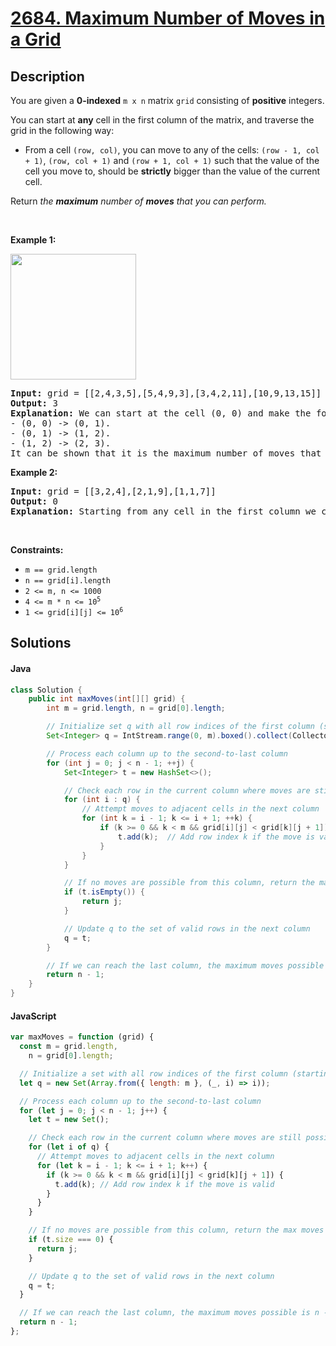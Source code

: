 # [2684. Maximum Number of Moves in a Grid](https://leetcode.com/problems/maximum-number-of-moves-in-a-grid)

## Description

<!-- description:start -->

<p>You are given a <strong>0-indexed</strong> <code>m x n</code> matrix <code>grid</code> consisting of <strong>positive</strong> integers.</p>

<p>You can start at <strong>any</strong> cell in the first column of the matrix, and traverse the grid in the following way:</p>

<ul>
	<li>From a cell <code>(row, col)</code>, you can move to any of the cells: <code>(row - 1, col + 1)</code>, <code>(row, col + 1)</code> and <code>(row + 1, col + 1)</code> such that the value of the cell you move to, should be <strong>strictly</strong> bigger than the value of the current cell.</li>
</ul>

<p>Return <em>the <strong>maximum</strong> number of <strong>moves</strong> that you can perform.</em></p>

<p>&nbsp;</p>
<p><strong class="example">Example 1:</strong></p>
<img alt="" src="https://fastly.jsdelivr.net/gh/doocs/leetcode@main/solution/2600-2699/2684.Maximum%20Number%20of%20Moves%20in%20a%20Grid/images/yetgriddrawio-10.png" style="width: 201px; height: 201px;" />
<pre>
<strong>Input:</strong> grid = [[2,4,3,5],[5,4,9,3],[3,4,2,11],[10,9,13,15]]
<strong>Output:</strong> 3
<strong>Explanation:</strong> We can start at the cell (0, 0) and make the following moves:
- (0, 0) -&gt; (0, 1).
- (0, 1) -&gt; (1, 2).
- (1, 2) -&gt; (2, 3).
It can be shown that it is the maximum number of moves that can be made.</pre>

<p><strong class="example">Example 2:</strong></p>

<pre>
<img alt="" src="https://fastly.jsdelivr.net/gh/doocs/leetcode@main/solution/2600-2699/2684.Maximum%20Number%20of%20Moves%20in%20a%20Grid/images/yetgrid4drawio.png" />
<strong>Input:</strong> grid = [[3,2,4],[2,1,9],[1,1,7]]
<strong>Output:</strong> 0
<strong>Explanation:</strong> Starting from any cell in the first column we cannot perform any moves.
</pre>

<p>&nbsp;</p>
<p><strong>Constraints:</strong></p>

<ul>
	<li><code>m == grid.length</code></li>
	<li><code>n == grid[i].length</code></li>
	<li><code>2 &lt;= m, n &lt;= 1000</code></li>
	<li><code>4 &lt;= m * n &lt;= 10<sup>5</sup></code></li>
	<li><code>1 &lt;= grid[i][j] &lt;= 10<sup>6</sup></code></li>
</ul>

<!-- description:end -->

## Solutions

#### Java

```java
class Solution {
    public int maxMoves(int[][] grid) {
        int m = grid.length, n = grid[0].length;

        // Initialize set q with all row indices of the first column (starting points)
        Set<Integer> q = IntStream.range(0, m).boxed().collect(Collectors.toSet());

        // Process each column up to the second-to-last column
        for (int j = 0; j < n - 1; ++j) {
            Set<Integer> t = new HashSet<>();

            // Check each row in the current column where moves are still possible
            for (int i : q) {
                // Attempt moves to adjacent cells in the next column
                for (int k = i - 1; k <= i + 1; ++k) {
                    if (k >= 0 && k < m && grid[i][j] < grid[k][j + 1]) {
                        t.add(k);  // Add row index k if the move is valid
                    }
                }
            }

            // If no moves are possible from this column, return the max moves made
            if (t.isEmpty()) {
                return j;
            }

            // Update q to the set of valid rows in the next column
            q = t;
        }

        // If we can reach the last column, the maximum moves possible is n - 1
        return n - 1;
    }
}
```

#### JavaScript

```js
var maxMoves = function (grid) {
  const m = grid.length,
    n = grid[0].length;

  // Initialize a set with all row indices of the first column (starting points)
  let q = new Set(Array.from({ length: m }, (_, i) => i));

  // Process each column up to the second-to-last column
  for (let j = 0; j < n - 1; j++) {
    let t = new Set();

    // Check each row in the current column where moves are still possible
    for (let i of q) {
      // Attempt moves to adjacent cells in the next column
      for (let k = i - 1; k <= i + 1; k++) {
        if (k >= 0 && k < m && grid[i][j] < grid[k][j + 1]) {
          t.add(k); // Add row index k if the move is valid
        }
      }
    }

    // If no moves are possible from this column, return the max moves made
    if (t.size === 0) {
      return j;
    }

    // Update q to the set of valid rows in the next column
    q = t;
  }

  // If we can reach the last column, the maximum moves possible is n - 1
  return n - 1;
};
```
